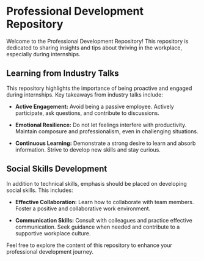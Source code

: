 # Professional Development Repository

Welcome to the Professional Development Repository! This repository is dedicated to sharing insights and tips about thriving in the workplace, especially during internships.

## Learning from Industry Talks

This repository highlights the importance of being proactive and engaged during internships. Key takeaways from industry talks include:

- **Active Engagement:** Avoid being a passive employee. Actively participate, ask questions, and contribute to discussions.

- **Emotional Resilience:** Do not let feelings interfere with productivity. Maintain composure and professionalism, even in challenging situations.

- **Continuous Learning:** Demonstrate a strong desire to learn and absorb information. Strive to develop new skills and stay curious.

## Social Skills Development

In addition to technical skills, emphasis should be placed on developing social skills. This includes:

- **Effective Collaboration:** Learn how to collaborate with team members. Foster a positive and collaborative work environment.

- **Communication Skills:** Consult with colleagues and practice effective communication. Seek guidance when needed and contribute to a supportive workplace culture.

Feel free to explore the content of this repository to enhance your professional development journey.

